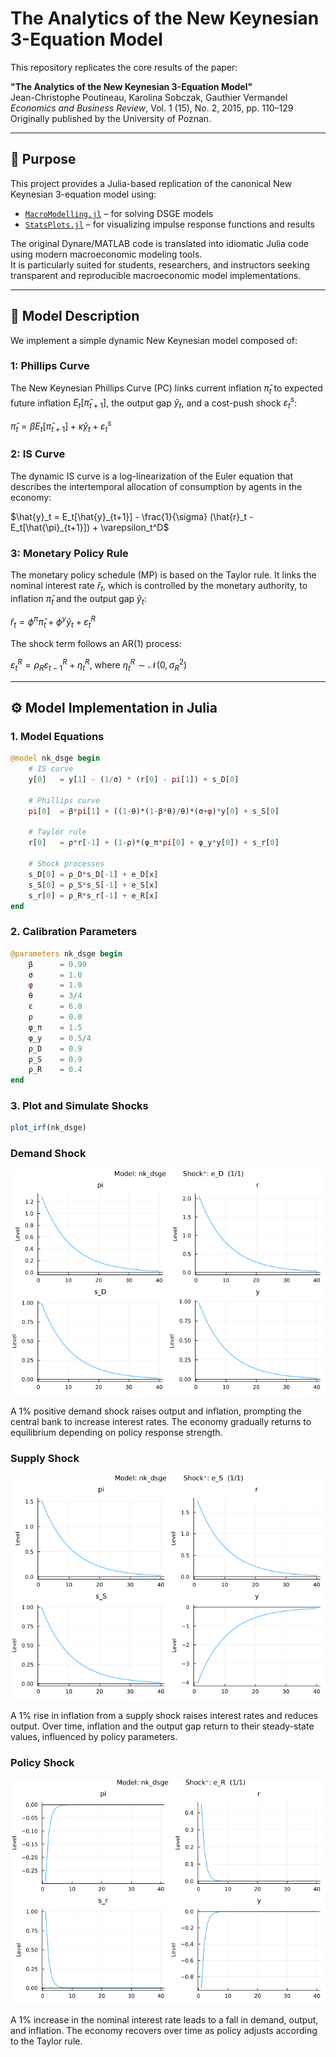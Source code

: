 # The Analytics of the New Keynesian 3-Equation Model

This repository replicates the core results of the paper:

**"The Analytics of the New Keynesian 3-Equation Model"**  
Jean-Christophe Poutineau, Karolina Sobczak, Gauthier Vermandel  
_Economics and Business Review_, Vol. 1 (15), No. 2, 2015, pp. 110–129  
Originally published by the University of Poznan.

---

## 📌 Purpose

This project provides a Julia-based replication of the canonical New Keynesian 3-equation model using:

- [`MacroModelling.jl`](https://github.com/IMFS-MMB/MacroModelling.jl) – for solving DSGE models
- [`StatsPlots.jl`](https://github.com/JuliaPlots/StatsPlots.jl) – for visualizing impulse response functions and results

The original Dynare/MATLAB code is translated into idiomatic Julia code using modern macroeconomic modeling tools.  
It is particularly suited for students, researchers, and instructors seeking transparent and reproducible macroeconomic model implementations.

---

## 📘 Model Description

We implement a simple dynamic New Keynesian model composed of:

### 1: Phillips Curve

The New Keynesian Phillips Curve (PC) links current inflation $\hat{\pi}_t$ to expected future inflation $E_t[\hat{\pi}_{t+1}]$, the output gap $\hat{y}_t$, and a cost-push shock $\varepsilon_t^s$:

$\hat{\pi}_t = \beta E_t[\hat{\pi}_{t+1}] + \kappa \hat{y}_t + \varepsilon_t^s$

### 2: IS Curve

The dynamic IS curve is a log-linearization of the Euler equation that describes the intertemporal allocation of consumption by agents in the economy:

$\hat{y}_t = E_t[\hat{y}_{t+1}] - \frac{1}{\sigma} (\hat{r}_t - E_t[\hat{\pi}_{t+1}]) + \varepsilon_t^D$

### 3: Monetary Policy Rule

The monetary policy schedule (MP) is based on the Taylor rule. It links the nominal interest rate $\hat{r}_t$, which is controlled by the monetary authority, to inflation $\hat{\pi}_t$ and the output gap $\hat{y}_t$:

$\hat{r}_t = \phi^{\pi} \hat{\pi}_t + \phi^{y} \hat{y}_t + \varepsilon_t^R$

The shock term follows an AR(1) process:

$\varepsilon_t^R = \rho_R \varepsilon_{t-1}^R + \eta_t^R$, where $\eta_t^R \sim \mathcal{N}(0, \sigma_R^2)$

---

## ⚙️ Model Implementation in Julia

### 1. Model Equations

```julia
@model nk_dsge begin
    # IS curve
    y[0]   = y[1] - (1/σ) * (r[0] - pi[1]) + s_D[0]

    # Phillips curve
    pi[0]  = β*pi[1] + ((1-θ)*(1-β*θ)/θ)*(σ+φ)*y[0] + s_S[0]

    # Taylor rule
    r[0]   = ρ*r[-1] + (1-ρ)*(φ_π*pi[0] + φ_y*y[0]) + s_r[0]

    # Shock processes
    s_D[0] = ρ_D*s_D[-1] + e_D[x]
    s_S[0] = ρ_S*s_S[-1] + e_S[x]
    s_r[0] = ρ_R*s_r[-1] + e_R[x]
end
```

### 2. Calibration Parameters 

```julia
@parameters nk_dsge begin
    β      = 0.99
    σ      = 1.0
    φ      = 1.0
    θ      = 3/4
    ε      = 6.0
    ρ      = 0.0
    φ_π    = 1.5
    φ_y    = 0.5/4
    ρ_D    = 0.9
    ρ_S    = 0.9
    ρ_R    = 0.4
end
```
### 3. Plot and Simulate Shocks 
```julia
plot_irf(nk_dsge)
```

### Demand Shock
![Demand Shock](irf_baseline_D.png)

A 1% positive demand shock raises output and inflation, prompting the central bank to increase interest rates. The economy gradually returns to equilibrium depending on policy response strength.

### Supply Shock
![Supply Shock](irf_baseline_S.png)

A 1% rise in inflation from a supply shock raises interest rates and reduces output. Over time, inflation and the output gap return to their steady-state values, influenced by policy parameters.

### Policy Shock
![Policy Shock](irf_baseline_R.png)

A 1% increase in the nominal interest rate leads to a fall in demand, output, and inflation. The economy recovers over time as policy adjusts according to the Taylor rule.

